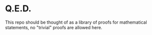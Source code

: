 # Q.E.D.
This repo should be thought of as a library of proofs for mathematical statements, no "trivial" proofs are allowed here.
